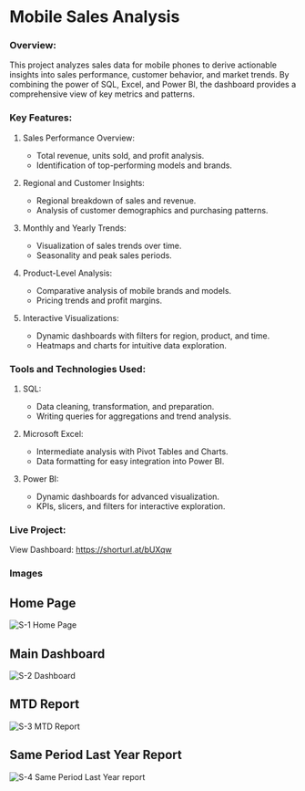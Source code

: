  # Mobile Sales Analysis
### Overview:  
This project analyzes sales data for mobile phones to derive actionable insights into sales performance, customer behavior, and market trends. By combining the power of SQL, Excel, and Power BI, the dashboard provides a comprehensive view of key metrics and patterns.

### Key Features:

1. Sales Performance Overview:
   - Total revenue, units sold, and profit analysis.
   - Identification of top-performing models and brands.

2. Regional and Customer Insights:
   - Regional breakdown of sales and revenue.
   - Analysis of customer demographics and purchasing patterns.

3. Monthly and Yearly Trends:
   - Visualization of sales trends over time.
   - Seasonality and peak sales periods.

4. Product-Level Analysis:
   - Comparative analysis of mobile brands and models.
   - Pricing trends and profit margins.

5. Interactive Visualizations:
   - Dynamic dashboards with filters for region, product, and time.
   - Heatmaps and charts for intuitive data exploration.

### Tools and Technologies Used:

1. SQL:  
   - Data cleaning, transformation, and preparation.  
   - Writing queries for aggregations and trend analysis.  

2. Microsoft Excel:  
   - Intermediate analysis with Pivot Tables and Charts.  
   - Data formatting for easy integration into Power BI.

3. Power BI:  
   - Dynamic dashboards for advanced visualization.  
   - KPIs, slicers, and filters for interactive exploration.

### Live Project:  
View Dashboard: https://shorturl.at/bUXqw


### Images
## Home Page
![S-1 Home Page](https://github.com/user-attachments/assets/1e9a838b-d7c7-4ff9-8aab-e47847609e59)

## Main Dashboard
![S-2 Dashboard](https://github.com/user-attachments/assets/aea33e00-1ad8-435c-a0bd-7abce13c7acf)

## MTD Report
![S-3 MTD Report](https://github.com/user-attachments/assets/0b444c5d-a51e-4bde-ab09-e7c8c18dd743)

## Same Period Last Year Report
![S-4 Same Period Last Year report](https://github.com/user-attachments/assets/4b7e38df-2a6b-40f8-bacc-9954d53feef6)
